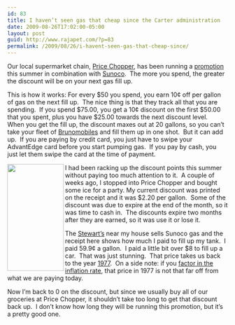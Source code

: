 ```yaml
---
id: 83
title: I haven’t seen gas that cheap since the Carter administration
date: 2009-08-26T17:02:00-05:00
layout: post
guid: http://www.rajapet.com/?p=83
permalink: /2009/08/26/i-havent-seen-gas-that-cheap-since/
---
```

Our local supermarket chain, [Price Chopper](http://www.pricechopper.com/), has been running a [promotion](http://www2.pricechopper.com/fueladvantedge/ "Fuel AdvantEdge") this summer in combination with [Sunoco](http://www.sunocoinc.com/site).  The more you spend, the greater the discount will be on your next gas fill up.

This is how it works: For every $50 you spend, you earn 10¢ off per gallon of gas on the next fill up.  The nice thing is that they track all that you are spending.  If you spend $75.00, you get a 10¢ discount on the first $50.00 that you spent, plus you have $25.00 towards the next discount level.  When you get the fill up, the discount maxes out at 20 gallons, so you can’t take your fleet of [Brunomobiles](http://www.nytimes.com/2009/02/12/nyregion/12repubs.html?_r=2 "The “Brunomobile,” a van with six leather pilot chairs and its very own conference table.") and fill them up in one shot.  But it can add up.  If you are paying by credit card, you just have to swipe your AdvantEdge card before you start pumping gas.  If you pay by cash, you just let them swipe the card at the time of payment.

[<img loading="lazy" title="" border="0" alt="" align="left" src="https://i2.wp.com/lh5.ggpht.com/_natoSxTaPFU/SpVqjBK3eCI/AAAAAAAAAWo/63ZGTzvYd7M/Stewarts_thumb%5B1%5D.png?resize=129%2C244" width="129" height="244"   />](https://i2.wp.com/lh3.ggpht.com/_natoSxTaPFU/SpVqivrTQpI/AAAAAAAAAWk/IwibQjcopJQ/s1600-h/Stewarts%5B3%5D.png) 

I had been racking up the discount points this summer without paying too much attention to it.  A couple of weeks ago, I stopped into Price Chopper and bought some ice for a party. My current discount was printed on the receipt and it was $2.20 per gallon.  Some of the discount was due to expire at the end of the month, so it was time to cash in.  The discounts expire two months after they are earned, so it was use it or lose it.

The [Stewart’s](http://www.stewartsshops.com/) near my house sells Sunoco gas and the receipt here shows how much I paid to fill up my tank.  I paid 59.9¢ a gallon.  I paid a little bit over $8 to fill up a car.  That was just stunning.  That price takes us back to the year [1977](http://newsgroups.derkeiler.com/Archive/Misc/misc.rural/2005-08/msg00562.html).  On a side note: if you [factor in the inflation rate](http://www.randomuseless.info/gasprice/gasprice.html), that price in 1977 is not that far off from what we are paying today.

Now I’m back to 0 on the discount, but since we usually buy all of our groceries at Price Chopper, it shouldn’t take too long to get that discount back up.  I don’t know how long they will be running this promotion, but it’s a pretty good one.